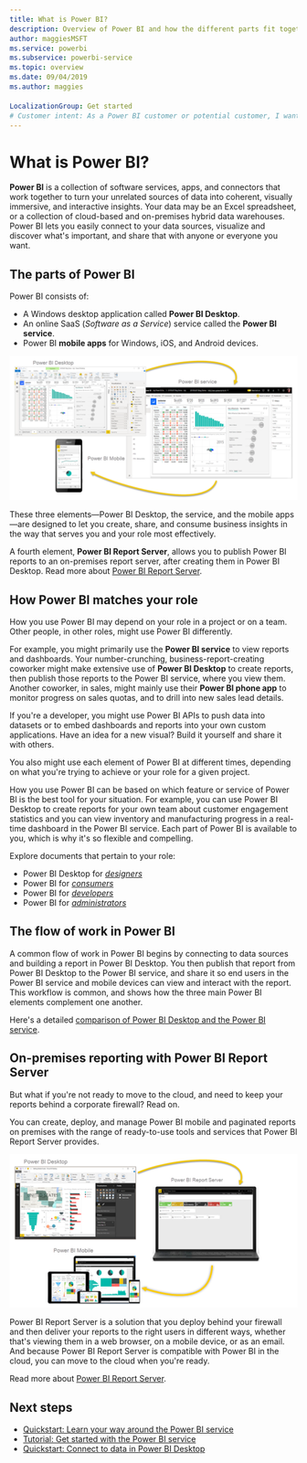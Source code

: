 ```yaml
---
title: What is Power BI?
description: Overview of Power BI and how the different parts fit together - Power BI Desktop, the Power BI service, Power BI mobile, Report Server, and Power BI embedded.
author: maggiesMSFT
ms.service: powerbi
ms.subservice: powerbi-service
ms.topic: overview
ms.date: 09/04/2019
ms.author: maggies

LocalizationGroup: Get started
# Customer intent: As a Power BI customer or potential customer, I want to get an overview of Power BI so I can understand how the different parts fit together, so that I know which part to use to accomplish my tasks/goals.
---
```


# What is Power BI?
**Power BI** is a collection of software services, apps, and connectors that work together to turn your unrelated sources of data into coherent, visually immersive, and interactive insights. Your data may be an Excel spreadsheet, or a collection of cloud-based and on-premises hybrid data warehouses. Power BI lets you easily connect to your data sources, visualize and discover what's important, and share that with anyone or everyone you want.

## The parts of Power BI
Power BI consists of: 
- A Windows desktop application called **Power BI Desktop**.
- An online SaaS (*Software as a Service*) service called the **Power BI service**. 
- Power BI **mobile apps** for Windows, iOS, and Android devices.

![Power BI Desktop, service, mobile](media/power-bi-overview/power-bi-overview-blocks.png)

These three elements&mdash;Power BI Desktop, the service, and the mobile apps&mdash;are designed to let you create, share, and consume business insights in the way that serves you and your role most effectively.

A fourth element, **Power BI Report Server**, allows you to publish Power BI reports to an on-premises report server, after creating them in Power BI Desktop. Read more about [Power BI Report Server](#on-premises-reporting-with-power-bi-report-server).

## How Power BI matches your role
How you use Power BI may depend on your role in a project or on a team. Other people, in other roles, might use Power BI differently.

For example, you might primarily use the **Power BI service** to view reports and dashboards. Your number-crunching, business-report-creating coworker might make extensive use of **Power BI Desktop** to create reports, then publish those reports to the Power BI service, where you view them. Another coworker, in sales, might mainly use their **Power BI phone app** to monitor progress on sales quotas, and to drill into new sales lead details.

If you're a developer, you might use Power BI APIs to push data into datasets or to embed dashboards and reports into your own custom applications. Have an idea for a new visual? Build it yourself and share it with others.  

You also might use each element of Power BI at different times, depending on what you're trying to achieve or your role for a given project.

How you use Power BI can be based on which feature or service of Power BI is the best tool for your situation. For example, you can use Power BI Desktop to create reports for your own team about customer engagement statistics and you can view inventory and manufacturing progress in a real-time dashboard in the Power BI service. Each part of Power BI is available to you, which is why it's so flexible and compelling.

Explore documents that pertain to your role:
- Power BI Desktop for [*designers*](../desktop-what-is-desktop.md)
- Power BI for [*consumers*](../consumer/end-user-consumer.md)
- Power BI for [*developers*](../developer/what-can-you-do.md)
- Power BI for [*administrators*](../service-admin-administering-power-bi-in-your-organization.md)

## The flow of work in Power BI
A common flow of work in Power BI begins by connecting to data sources and building a report in Power BI Desktop. You then publish that report from Power BI Desktop to the Power BI service, and share it so end users in the Power BI service and mobile devices can view and interact with the report.
This workflow is common, and shows how the three main Power BI elements complement one another.

Here's a detailed [comparison of Power BI Desktop and the Power BI service](../fundamentals/service-service-vs-desktop.md).

## On-premises reporting with Power BI Report Server

But what if you're not ready to move to the cloud, and need to keep your reports behind a corporate firewall?  Read on.

You can create, deploy, and manage Power BI mobile and paginated reports on premises with the range of ready-to-use tools and services that Power BI Report Server provides.

![diagram for on-premises](media/power-bi-overview/power-bi-report-server2.png)

Power BI Report Server is a solution that you deploy behind your firewall and then deliver your reports to the right users in different ways, whether that's viewing them in a web browser, on a mobile device, or as an email. And because Power BI Report Server is compatible with Power BI in the cloud, you can move to the cloud when you're ready. 

Read more about [Power BI Report Server](../report-server/get-started.md).

## Next steps
- [Quickstart: Learn your way around the Power BI service](../service-the-new-power-bi-experience.md)   
- [Tutorial: Get started with the Power BI service](../service-get-started.md)
- [Quickstart: Connect to data in Power BI Desktop](../desktop-quickstart-connect-to-data.md)
